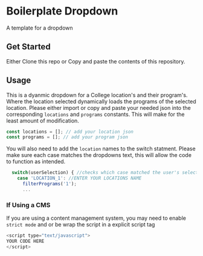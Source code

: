 # Boilerplate Dropdown

A template for a dropdown

## Get Started

Either Clone this repo or Copy and paste the contents of this repository.

## Usage

This is a dyanmic dropdown for a College location's and their program's. Where the location selected dynamically loads the programs of the selected location.
Please either import or copy and paste your needed json into the corresponding `locations` and `programs` constants. This will make for the least amount of modification.
```javascript
const locations = []; // add your location json
const programs = []; // add your program json
```
You will also need to add the `location` names to the switch statment. Please make sure each case matches the dropdowns text, this will allow the code to function as intended.
```javascript
  switch(userSelection) { //checks which case matched the user's selection and passes the corresponding locaiton id to the filter programs function
    case 'LOCATION_1': //ENTER YOUR LOCATIONS NAME
      filterPrograms('1');
      ...
```
### If Using a CMS
If you are using a content management system, you may need to enable `strict mode` and or be wrap the script in a explicit script tag
```javascript
<script type="text/javascript">
YOUR CODE HERE
</script>